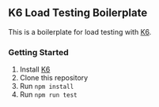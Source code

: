 ## K6 Load Testing Boilerplate

This is a boilerplate for load testing with [K6](https://k6.io/).

### Getting Started

1. Install [K6](https://k6.io/docs/getting-started/installation)
2. Clone this repository
3. Run `npm install`
4. Run `npm run test`
